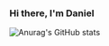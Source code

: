 ### Hi there, I'm Daniel 


![Anurag's GitHub stats](https://github-readme-stats.vercel.app/api?username=kingDaniel2004&count_private=true&show_icons=true&theme=onedark)